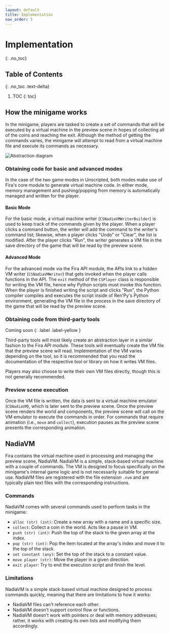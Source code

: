 ```yaml
---
layout: default
title: Implementation
nav_order: 3
---
```


# Implementation
{: .no_toc}

## Table of Contents
{: .no_toc .text-delta}

1. TOC
{: toc}

## How the minigame works

In the minigame, players are tasked to create a set of commands that will be executed by a virtual machine in the preview scene in hopes of collecting all of the coins and reaching the exit. Although the method of getting the commands varies, the minigame will attempt to read from a virtual machine file and execute its commands as necessary.

![Abstraction diagram](/assets/img/abstraction.png)

### Obtaining code for basic and advanced modes

In the case of the two game modes in Unscripted, both modes make use of Fira's core module to generate virtual machine code. In either mode, memory management and pushing/popping from memory is automatically managed and written for the player.

#### Basic Mode

For the basic mode, a virtual machine writer (`CSNadiaVMWriterBuilder`) is used to keep track of the commands given by the player. When a player clicks a command button, the writer will add the command to the writer's command list; likewise, when a player clicks "Undo" or "Clear", the list is modified. After the player clicks "Run", the writer generates a VM file in the save directory of the game that will be read by the preview scene.

#### Advanced Mode

For the advanced mode via the Fira API module, the APIs link to a hidden VM writer (`CSNadiaVMWriter`) that gets invoked when the player calls functions in the API. The `exit` method of the `CSPlayer` class is responsible for writing the VM file, hence why Python scripts must invoke this function. When the player is finished writing the script and clicks "Run", the Python compiler compiles and executes the script inside of Ren'Py's Python environment, generating the VM file in the process in the save directory of the game that will be read by the preview scene.

### Obtaining code from third-party tools
Coming soon
{: .label .label-yellow }

Third-party tools will most likely create an abstraction layer in a similar fashion to the Fira API module. These tools will eventually create the VM file that the preview scene will read. Implementation of the VM varies depending on the tool, so it is recommended that you read the documentation of the respective tool or library on how it writes VM files.

Players may also choose to write their own VM files directly, though this is not generally recommended.

### Preview scene execution

Once the VM file is written, the data is sent to a virtual machine emulator (`CSNadiaVM`), which is later sent to the preview scene. Once the preview scene renders the world and components, the preview scene will call on the VM emulator to execute the commands in order. For commands that require animation (i.e., `move` and `collect`), execution pauses as the preview scene presents the corresponding animation.

## NadiaVM

Fira contains the virtual machine used in processing and managing the preview scene, NadiaVM. NadiaVM is a simple, stack-based virtual machine with a couple of commands. The VM is designed to focus specifically on the minigame's internal game logic and is not necessarily suitable for general use. NadiaVM files are registered with the file extension `.nvm` and are typically plain text files with the corresponding instructions.


### Commands

NadiaVM comes with several commands used to perform tasks in the minigame:

- `alloc (str) (int)`: Create a new array with a name and a specific size.
- `collect`: Collect a coin in the world. Acts like a pause in VM.
- `push (str) (int)`: Push the top of the stack to the given array at the index.
- `pop (str) (int)`: Pop the item located at the array's index and move it to the
    top of the stack.
- `set constant (any)`: Set the top of the stack to a constant value.
- `move player (str)`: Move the player in a given direction.
- `exit player`: Try to end the execution script and finish the level.

### Limitations

NadiaVM is a simple stack-based virtual machine designed to process commands quickly, meaning that there are limitations to how it works:

- NadiaVM files can't reference each other.
- NadiaVM doesn't support control flow or functions.
- NadiaVM doesn't work with pointers or deal with memory addresses; rather, it works with creating its own lists and modifying them accordingly.